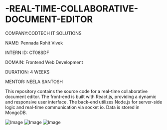 # -REAL-TIME-COLLABORATIVE-DOCUMENT-EDITOR

COMPANY:CODTECH IT SOLUTIONS

NAME: Pennada Rohit Vivek

INTERN ID: CT08SDF

DOMAIN: Frontend Web Development

DURATION: 4 WEEKS

MENTOR: NEELA SANTOSH

This repository contains the source code for a real-time collaborative document editor. The front-end is built with React.js, providing a dynamic and responsive user interface. The back-end utilizes Node.js for server-side logic and real-time communication via socket io. Data is stored in MongoDB.

![Image](https://github.com/user-attachments/assets/8a71f79e-046d-4cd9-940a-cbe2ba50a107)
![Image](https://github.com/user-attachments/assets/070064a7-6718-4206-aaba-b34d0569247b)
![Image](https://github.com/user-attachments/assets/c5fca77b-ea3c-4163-8714-9c692f9e64e4)
